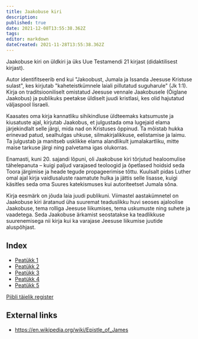 ```yaml
---
title: Jaakobuse kiri
description: 
published: true
date: 2021-12-08T13:55:38.362Z
tags: 
editor: markdown
dateCreated: 2021-11-28T13:55:38.362Z
---
```


Jaakobuse kiri on üldkiri ja üks Uue Testamendi 21 kirjast (didaktilisest kirjast).

Autor identifitseerib end kui "Jakoobust, Jumala ja Issanda Jeesuse Kristuse sulast", kes kirjutab "kaheteistkümnele laiali pillutatud suguharule" (Jk 1:1). Kirja on traditsiooniliselt omistatud Jeesuse vennale Jaakobusele (Õiglane Jaakobus) ja publikuks peetakse üldiselt juudi kristlasi, kes olid hajutatud väljaspool Iisraeli.

Kaasates oma kirja kannatliku sihikindluse üldteemaks katsumuste ja kiusatuste ajal, kirjutab Jaakobus, et julgustada oma lugejaid elama järjekindlalt selle järgi, mida nad on Kristuses õppinud. Ta mõistab hukka erinevad patud, sealhulgas uhkuse, silmakirjalikkuse, eelistamise ja laimu. Ta julgustab ja manitseb usklikke elama alandlikult jumalakartliku, mitte maise tarkuse järgi ning palvetama igas olukorras.

Enamasti, kuni 20. sajandi lõpuni, oli Jaakobuse kiri tõrjutud healoomulise tähelepanuta – kuigi paljud varajased teoloogid ja õpetlased hoidsid seda Toora järgimise ja heade tegude propageerimise tõttu. Kuulsalt pidas Luther omal ajal kirja vaidlusaluste raamatute hulka ja jättis selle lisasse, kuigi käsitles seda oma Suures katekismuses kui autoriteetset Jumala sõna.

Kirja eesmärk on jõuda laia juudi publikuni. Viimastel aastakümnetel on Jaakobuse kiri äratanud üha suuremat teaduslikku huvi seoses ajaloolise Jaakobuse, tema rolliga Jeesuse liikumises, tema uskumuste ning suhete ja vaadetega. Seda Jaakobuse ärkamist seostatakse ka teadlikkuse suurenemisega nii kirja kui ka varajase Jeesuse liikumise juutide aluspõhjast.

## Index

- [Peatükk 1](/et/Bible/James/1)
- [Peatükk 2](/et/Bible/James/2)
- [Peatükk 3](/et/Bible/James/3)
- [Peatükk 4](/et/Bible/James/4)
- [Peatükk 5](/et/Bible/James/5)



[Piibli täielik register](/et/index/bible)


## External links

- https://en.wikipedia.org/wiki/Epistle_of_James